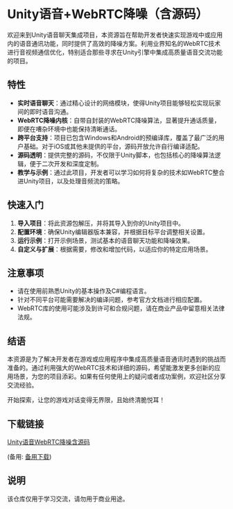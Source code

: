 # Unity语音+WebRTC降噪（含源码）

欢迎来到Unity语音聊天集成项目，本资源旨在帮助开发者快速实现游戏中或应用内的语音通讯功能，同时提供了高效的降噪方案。利用业界知名的WebRTC技术进行音视频通信优化，特别适合那些寻求在Unity引擎中集成高质量语音交流功能的项目。

## 特性

- **实时语音聊天**：通过精心设计的网络模块，使得Unity项目能够轻松实现玩家间的即时语音沟通。
- **WebRTC降噪内核**：自带自封装的WebRTC降噪算法，显著提升通话质量，即便在嘈杂环境中也能保持清晰通话。
- **跨平台支持**：项目已包含Windows和Android的预编译库，覆盖了最广泛的用户基础。对于iOS或其他未提供的平台，源码开放允许自行编译适配。
- **源码透明**：提供完整的源码，不仅限于Unity脚本，也包括核心的降噪算法逻辑，便于二次开发和深度定制。
- **教学与示例**：通过此项目，开发者可以学习如何将复杂的技术如WebRTC整合进Unity项目，以及处理音频流的策略。

## 快速入门

1. **导入项目**：将此资源包解压，并将其导入到你的Unity项目中。
2. **配置环境**：确保Unity编辑器版本兼容，并根据目标平台调整相关设置。
3. **运行示例**：打开示例场景，测试基本的语音聊天功能和降噪效果。
4. **自定义与扩展**：根据需要，修改和增加代码，以适应你的特定应用场景。

## 注意事项

- 请在使用前熟悉Unity的基本操作及C#编程语言。
- 针对不同平台可能需要解决的编译问题，参考官方文档进行相应配置。
- WebRTC库的使用可能涉及到许可和合规问题，请在商业产品中留意相关法律法规。

## 结语

本资源是为了解决开发者在游戏或应用程序中集成高质量语音通讯时遇到的挑战而准备的。通过利用强大的WebRTC技术和详细的源码，希望能激发更多创新的应用场景，为您的项目添彩。如果有任何使用上的疑问或者成功案例，欢迎社区分享交流经验。

开始探索，让您的游戏对话变得无界限，且始终清脆悦耳！

## 下载链接
[Unity语音WebRTC降噪含源码](https://pan.quark.cn/s/e990595cd453) 

(备用: [备用下载](https://pan.baidu.com/s/19LaG6HPqC3b60u0DfIVCVQ?pwd=1234))

## 说明

该仓库仅用于学习交流，请勿用于商业用途。
